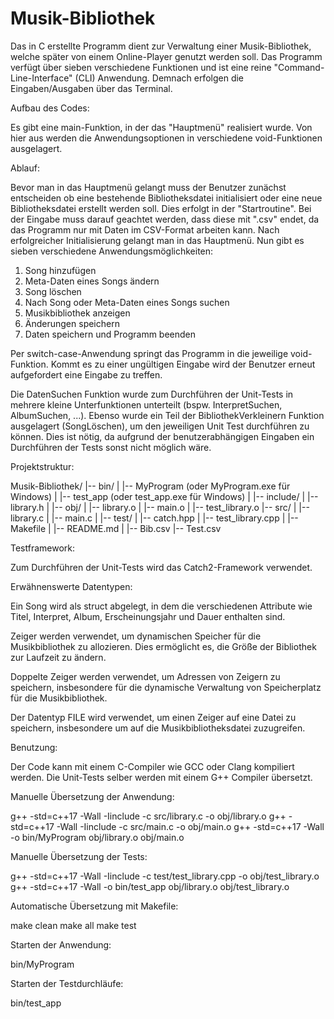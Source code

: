 # Musik-Bibliothek

Das in C erstellte Programm dient zur Verwaltung einer Musik-Bibliothek, welche später von einem Online-Player genutzt werden soll. Das Programm verfügt über sieben verschiedene Funktionen und ist eine reine "Command-Line-Interface" (CLI) Anwendung. Demnach erfolgen die Eingaben/Ausgaben über das Terminal.

Aufbau des Codes:

Es gibt eine main-Funktion, in der das "Hauptmenü" realisiert wurde. Von hier aus werden die Anwendungsoptionen in verschiedene void-Funktionen ausgelagert.

Ablauf:

Bevor man in das Hauptmenü gelangt muss der Benutzer zunächst entscheiden ob eine bestehende Bibliotheksdatei initialisiert oder eine neue Bibliotheksdatei erstellt werden soll. Dies erfolgt in der "Startroutine". Bei der Eingabe muss darauf geachtet werden, dass diese mit ".csv" endet, da das Programm nur mit Daten im CSV-Format arbeiten kann.
Nach erfolgreicher Initialisierung gelangt man in das Hauptmenü. Nun gibt es sieben verschiedene Anwendungsmöglichkeiten:

1. Song hinzufügen
2. Meta-Daten eines Songs ändern
3. Song löschen
4. Nach Song oder Meta-Daten eines Songs suchen
5. Musikbibliothek anzeigen
6. Änderungen speichern
7. Daten speichern und Programm beenden

Per switch-case-Anwendung springt das Programm in die jeweilige void-Funktion. Kommt es zu einer ungültigen Eingabe wird der Benutzer erneut aufgefordert eine Eingabe zu treffen.

Die DatenSuchen Funktion wurde zum Durchführen der Unit-Tests in mehrere kleine Unterfunktionen unterteilt (bspw. InterpretSuchen, AlbumSuchen, ...). Ebenso wurde ein Teil der BibliothekVerkleinern Funktion ausgelagert (SongLöschen), um den jeweiligen Unit Test durchführen zu können. Dies ist nötig, da aufgrund der benutzerabhängigen Eingaben ein Durchführen der Tests sonst nicht möglich wäre.

Projektstruktur:

Musik-Bibliothek/
|-- bin/
|   |-- MyProgram (oder MyProgram.exe für Windows)
|   |-- test_app (oder test_app.exe für Windows)
|
|-- include/
|   |-- library.h
|
|-- obj/
|   |-- library.o
|   |-- main.o
|   |-- test_library.o
|-- src/
|   |-- library.c
|   |-- main.c
|
|-- test/
|   |-- catch.hpp
|   |-- test_library.cpp
|
|-- Makefile
|
|-- README.md
|
|-- Bib.csv
|-- Test.csv

Testframework:

Zum Durchführen der Unit-Tests wird das Catch2-Framework verwendet.

Erwähnenswerte Datentypen:

Ein Song wird als struct abgelegt, in dem die verschiedenen Attribute wie Titel, Interpret, Album, Erscheinungsjahr und Dauer enthalten sind.

Zeiger werden verwendet, um dynamischen Speicher für die Musikbibliothek zu allozieren. Dies ermöglicht es, die Größe der Bibliothek zur Laufzeit zu ändern.

Doppelte Zeiger werden verwendet, um Adressen von Zeigern zu speichern, insbesondere für die dynamische Verwaltung von Speicherplatz für die Musikbibliothek.

Der Datentyp FILE wird verwendet, um einen Zeiger auf eine Datei zu speichern, insbesondere um auf die Musikbibliotheksdatei zuzugreifen.

Benutzung:

Der Code kann mit einem C-Compiler wie GCC oder Clang kompiliert werden. Die Unit-Tests selber werden mit einem G++ Compiler übersetzt.

Manuelle Übersetzung der Anwendung:

g++ -std=c++17 -Wall -Iinclude -c src/library.c -o obj/library.o
g++ -std=c++17 -Wall -Iinclude -c src/main.c -o obj/main.o
g++ -std=c++17 -Wall -o bin/MyProgram obj/library.o obj/main.o

Manuelle Übersetzung der Tests:

g++ -std=c++17 -Wall -Iinclude -c test/test_library.cpp -o obj/test_library.o
g++ -std=c++17 -Wall -o bin/test_app obj/library.o obj/test_library.o

Automatische Übersetzung mit Makefile:

make clean
make all
make test

Starten der Anwendung:

bin/MyProgram

Starten der Testdurchläufe:

bin/test_app
